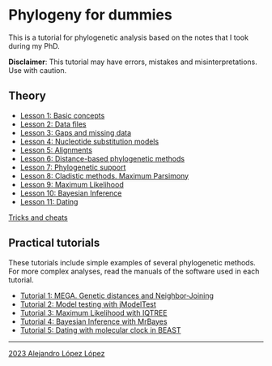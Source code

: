 # Phylogeny for dummies

This is a tutorial for phylogenetic analysis based on the notes that I took during my PhD. 

**Disclaimer**: This tutorial may have errors, mistakes and misinterpretations. Use with caution.

## Theory

- [Lesson 1: Basic concepts](https://github.com/atanvardo/Phylo-Tutorial/blob/main/01-Basic%20conceps.md)
- [Lesson 2: Data files](https://github.com/atanvardo/Phylo-Tutorial/blob/main/02-Data%20files.md)
- [Lesson 3: Gaps and missing data](https://github.com/atanvardo/Phylo-Tutorial/blob/main/03-Gaps.md)
- [Lesson 4: Nucleotide substitution models](https://github.com/atanvardo/Phylo-Tutorial/blob/main/04-Nucleotide%20substitution%20models.md)
- [Lesson 5: Alignments](https://github.com/atanvardo/Phylo-Tutorial/blob/main/05-Alignments.md)
- [Lesson 6: Distance-based phylogenetic methods](https://github.com/atanvardo/Phylo-Tutorial/blob/main/06-Distance%20methods.md)
- [Lesson 7: Phylogenetic support](https://github.com/atanvardo/Phylo-Tutorial/blob/main/07-Support.md)
- [Lesson 8: Cladistic methods. Maximum Parsimony](https://github.com/atanvardo/Phylo-Tutorial/blob/main/08-Parsimony.md)
- [Lesson 9: Maximum Likelihood](https://github.com/atanvardo/Phylo-Tutorial/blob/main/09-Maximum%20Likelihood.md)
- [Lesson 10: Bayesian Inference](https://github.com/atanvardo/Phylo-Tutorial/blob/main/10-Bayesian%20inference.md)
- [Lesson 11: Dating](https://github.com/atanvardo/Phylo-Tutorial/blob/main/11-Dating.md)

[Tricks and cheats](https://github.com/atanvardo/Phylo-Tutorial/blob/main/Tricks%20and%20cheats.md)

## Practical tutorials

These tutorials include simple examples of several phylogenetic methods. For more complex analyses, read the manuals of the software used in each tutorial.

- [Tutorial 1: MEGA. Genetic distances and Neighbor-Joining](https://github.com/atanvardo/Phylo-Tutorial/blob/main/T01-MEGA.md)
- [Tutorial 2: Model testing with jModelTest](https://github.com/atanvardo/Phylo-Tutorial/blob/main/T02-jModeltest.md)
- [Tutorial 3: Maximum Likelihood with IQTREE](https://github.com/atanvardo/Phylo-Tutorial/blob/main/T03-IQTREE.md)
- [Tutorial 4: Bayesian Inference with MrBayes](https://github.com/atanvardo/Phylo-Tutorial/blob/main/T04-MrBayes.md)
- [Tutorial 5: Dating with molecular clock in BEAST](https://github.com/atanvardo/Phylo-Tutorial/blob/main/T05-BEAST.md)

---

[2023 Alejandro López López](https://github.com/atanvardo/Phylo-Tutorial/blob/main/LICENSE)